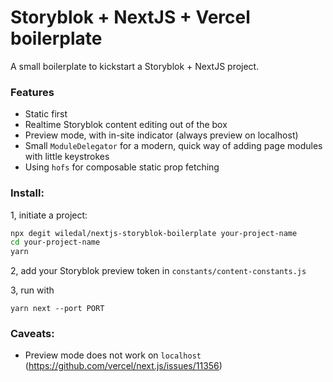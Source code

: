 # Storyblok + NextJS + Vercel boilerplate

A small boilerplate to kickstart a Storyblok + NextJS project.

### Features
  - Static first
  - Realtime Storyblok content editing out of the box
  - Preview mode, with in-site indicator (always preview on localhost)
  - Small `ModuleDelegator` for a modern, quick way of adding page modules with little keystrokes
  - Using `hofs` for composable static prop fetching

### Install:

1, initiate a project:
```sh
npx degit wiledal/nextjs-storyblok-boilerplate your-project-name
cd your-project-name
yarn
```

2, add your Storyblok preview token in `constants/content-constants.js`

3, run with
```
yarn next --port PORT
```

### Caveats:
  - Preview mode does not work on `localhost` (https://github.com/vercel/next.js/issues/11356)